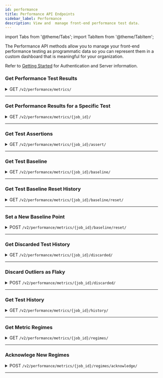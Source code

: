```yaml
---
id: performance
title: Performance API Endpoints
sidebar_label: Performance
description: View and  manage front-end performance test data.
---
```


import Tabs from '@theme/Tabs';
import TabItem from '@theme/TabItem';

The Performance API methods allow you to manage your front-end performance testing as programmatic data so you can represent them in a custom dashboard that is meaningful for your organization.

Refer to [Getting Started](/dev/api) for Authentication and Server information.

### Get Performance Test Results

<details>
<summary><span className="api get">GET</span> <code>/v2/performance/metrics/</code></summary>
<p/>

Retrieves the results of performance tests run by the requesting account and returns the metric values for those tests.

#### Parameters

<table id="table-api">
  <tbody>
    <tr>
     <td><code>page_url</code></td>
     <td><p><small>| QUERY | OPTIONAL | STRING |</small></p><p>Filter results to return only tests run on a specific URL.</p></td>
    </tr>
  </tbody>
  <tbody>
    <tr>
     <td><code>metric_names</code></td>
     <td><p><small>| QUERY | OPTIONAL | ARRAY of STRINGS |</small></p><p>Provide a list of specific metric values to return. If omitted, the result includes all metrics. See <a href="/performance/one-page#metric-values">Performance Metric Values</a> for a list of supported metrics.</p></td>
    </tr>
  </tbody>
  <tbody>
    <tr>
     <td><code>start_date</code></td>
     <td><p><small>| QUERY | OPTIONAL | DATE_TIME STRING |</small></p><p>Filter results based on tests run on or after this date.</p></td>
    </tr>
  </tbody>
  <tbody>
    <tr>
     <td><code>end_date</code></td>
     <td><p><small>| BODY | OPTIONAL | DATE-TIME STRING |</small></p><p>Filter results based on tests run on or before this date.</p></td>
    </tr>
  </tbody>
</table>

<Tabs
groupId="dc-url"
defaultValue="us"
values={[
{label: 'United States', value: 'us'},
{label: 'Europe', value: 'eu'},
]}>

<TabItem value="us">

```jsx title="Sample Request"
curl --location --request GET 'https://api.us-west-1.saucelabs.com/v2/performance/metrics/?metric_names=speedIndex' | json_pp
```

</TabItem>
<TabItem value="eu">

```jsx title="Sample Request"
curl --location --request GET 'https://api.eu-central-1.saucelabs.com/v2/performance/metrics/?metric_names=speedIndex' | json_pp
```

</TabItem>
</Tabs>

#### Responses

<table id="table-api">
<tbody>
  <tr>
    <td><code>200</code></td>
    <td colSpan='2'>Success.</td>
  </tr>
</tbody>
<tbody>
  <tr>
    <td><code>404</code></td>
    <td colSpan='2'>Not found.</td>
  </tr>
</tbody>
</table>

```jsx title="Sample Response"
{
    "items": [
        {
            "job_id": "0308500535c24468a977b250da266b18",
            "job_owner": "jim.smith",
            "job_name_hash": "05833b66a7c1ac61342cdcedca58b07e28298d23",
            "metric_data": {
                "speedIndex": 5645
            },
            "page_url": "https://saucelabs.com/",
            "order_index": 0,
            "job_creation_time": "2021-04-15T01:24:11Z",
            "load_id": "2ad6fbe41070fe02b9cc2fc0271ec65d736acd88",
            "loader_id": "DAC987D7B5A17D680DD6EB966B13AA56",
            "error": null
        },
        {
            "job_id": "b6bee25245724ddca6b852a7ec49f155",
            "job_owner": "jim.smith",
            "job_name_hash": "05833b66a7c1ac61342cdcedca58b07e28298d23",
            "metric_data": {
                "speedIndex": 5668
            },
            "page_url": "https://saucelabs.com/",
            "order_index": 0,
            "job_creation_time": "2021-04-15T01:23:27Z",
            "load_id": "85b9dd1c20dc7347a598566bcbca171cf9f525d3",
            "loader_id": "4F399131AA5741C0345752C066BDA29C",
            "error": null
        }
    ],
    "links": {
        "next": null,
        "previous": null
    }
}
```

</details>

---

### Get Performance Results for a Specific Test

<details>
<summary><span className="api get">GET</span> <code>/v2/performance/metrics/&#123;job_id&#125;/</code></summary>
<p/>

Retrieves the results of a specific performance test run by the requesting account.

#### Parameters

<table id="table-api">
  <tbody>
    <tr>
     <td><code>job_id</code></td>
     <td><p><small>| PATH | REQUIRED | STRING |</small></p><p>The unique identifier of the requested test results.</p></td>
    </tr>
  </tbody>
  <tbody>
    <tr>
     <td><code>full</code></td>
     <td><p><small>| QUERY | OPTIONAL | BOOLEAN |</small></p><p>Set to <code>false</code> to return only basic job data, excluding metric values. Defaults to <code>true</code>.</p></td>
    </tr>
  </tbody>
</table>

<Tabs
groupId="dc-url"
defaultValue="us"
values={[
{label: 'United States', value: 'us'},
{label: 'Europe', value: 'eu'},
]}>

<TabItem value="us">

```jsx title="Sample Request"
curl --location --request GET 'https://api.us-west-1.saucelabs.com/v2/performance/metrics/f62eaf7d63c9449eb0424cf7678bf6a9/' | json_pp
```

</TabItem>
<TabItem value="eu">

```jsx title="Sample Request"
curl --location --request GET 'https://api.eu-central-1.saucelabs.com/v2/performance/metrics/f62eaf7d63c9449eb0424cf7678bf6a9/' | json_pp
```

</TabItem>
</Tabs>

#### Responses

<table id="table-api">
<tbody>
  <tr>
    <td><code>200</code></td>
    <td colSpan='2'>Success.</td>
  </tr>
</tbody>
<tbody>
  <tr>
    <td><code>404</code></td>
    <td colSpan='2'>Not found.</td>
  </tr>
</tbody>
</table>

```jsx title="Sample Response"
{
    "items": [
        {
            "job_id": "f62eaf7d63c9449eb0424cf7678bf6a9",
            "job_owner": "jim.smith",
            "job_name_hash": "05833b66a7c1ac61342cdcedca58b07e28298d23",
            "metric_data": {
                "rtt": 0,
                "load": 15802,
                "score": 0.5,
                "maxRtt": 78,
                "numFonts": 6,
                "numTasks": 443,
                "xhr_size": 930,
                "font_size": 103884,
                "xhr_count": 4,
                "firstPaint": 5098,
                "font_count": 6,
                "image_size": 309548,
                "numScripts": 18,
                "other_size": 2184,
                "speedIndex": 5279,
                "throughput": 1424892.2246980143,
                "image_count": 31,
                "numRequests": 66,
                "other_count": 1,
                "script_size": 1099203,
                "firstCPUIdle": 9657,
                "requestsSize": 2041741,
                "script_count": 18,
                "document_size": 126423,
                "requestsCount": 66,
                "totalTaskTime": 2098,
                "document_count": 2,
                "numStylesheets": 4,
                "stylesheet_size": 399569,
                "timeToFirstByte": 577,
                "totalByteWeight": 1520499,
                "domContentLoaded": 9501,
                "firstInteractive": 9657,
                "lastVisualChange": 6867,
                "maxServerLatency": 769,
                "numTasksOver10ms": 27,
                "numTasksOver25ms": 15,
                "numTasksOver50ms": 9,
                "stylesheet_count": 4,
                "firstVisualChange": 5101,
                "numTasksOver100ms": 4,
                "numTasksOver500ms": 0,
                "totalBlockingTime": 316,
                "serverResponseTime": 577,
                "firstContentfulPaint": 5098,
                "firstMeaningfulPaint": 5098,
                "cumulativeLayoutShift": 0,
                "estimatedInputLatency": 46,
                "largestContentfulPaint": 5098,
                "mainDocumentTransferSize": 18951
            },
            "page_url": "https://saucelabs.com/",
            "order_index": 0,
            "job_creation_time": "2021-04-15T01:23:25Z",
            "load_id": "e96abdb4f49bd6f116f7e004f7d6d20ac69287c8",
            "loader_id": "58977153A6246AEDCF40874D39299AA1",
            "error": null,
            "links": {...}
        }
    ]
}
```

</details>

---

### Get Test Assertions

<details>
<summary><span className="api get">GET</span> <code>/v2/performance/metrics/&#123;job_id&#125;/assert/</code></summary>
<p/>

Returns information about any outliers values in the test for the specified metrics.

#### Parameters

<table id="table-api">
  <tbody>
    <tr>
     <td><code>job_id</code></td>
     <td><p><small>| PATH | REQUIRED | STRING |</small></p><p>The unique identifier of the relevant test.</p></td>
    </tr>
  </tbody>
  <tbody>
    <tr>
     <td><code>metric_names</code></td>
     <td><p><small>| QUERY | REQUIRED | ARRAY of STRINGS |</small></p><p>Provide a list of specific metric values to return. See <a href="/performance/one-page#metric-values">Performance Metric Values</a> for a list of supported metrics.</p></td>
    </tr>
  </tbody>
  <tbody>
    <tr>
     <td><code>order_index</code></td>
     <td><p><small>| QUERY | REQUIRED | INTEGER |</small></p><p>Return results beginning with this record number.</p></td>
    </tr>
  </tbody>
</table>

<Tabs
groupId="dc-url"
defaultValue="us"
values={[
{label: 'United States', value: 'us'},
{label: 'Europe', value: 'eu'},
]}>

<TabItem value="us">

```jsx title="Sample Request"
curl --location --request GET 'https://api.us-west-1.saucelabs.com/v2/performance/metrics/0308500535c24468a977b250da266b18/assert/?metric_names=speedIndex&order_index=1' | json_pp
```

</TabItem>
<TabItem value="eu">

```jsx title="Sample Request"
curl --location --request GET 'https://api.eu-central-1.saucelabs.com/v2/performance/metrics/0308500535c24468a977b250da266b18/assert/?metric_names=speedIndex&order_index=1' | json_pp
```

</TabItem>
</Tabs>

#### Responses

<table id="table-api">
<tbody>
  <tr>
    <td><code>200</code></td>
    <td colSpan='2'>Success.</td>
  </tr>
</tbody>
<tbody>
  <tr>
    <td><code>400</code></td>
    <td colSpan='2'>Bad Request.<p/>May contain a specific error message, such as "at least one metric_names parameter is required."</td>
  </tr>
</tbody>
<tbody>
  <tr>
    <td><code>404</code></td>
    <td colSpan='2'>Job not found.</td>
  </tr>
</tbody>
</table>

```jsx title="Sample Response"
{
    "speedIndex": {
        "baseline": 5399.909090909091,
        "lower_boundary": 4867.525754835426,
        "upper_boundary": 5932.292426982756,
        "real_value": 5645,
        "job_id": "0308500535c24468a977b250da266b18",
        "datetime": "2021-04-15T01:24:11Z",
        "order_index": 0,
        "outlier": {
            "status": false,
            "reason": null
        }
    }
}
```

</details>

---

### Get Test Baseline

<details>
<summary><span className="api get">GET</span> <code>/v2/performance/metrics/&#123;job_id&#125;/baseline/</code></summary>
<p/>

Returns acceptable upper and lower border values for specified metrics as determined by the baseline used for the test.

#### Parameters

<table id="table-api">
  <tbody>
    <tr>
     <td><code>job_id</code></td>
     <td><p><small>| PATH | REQUIRED | STRING |</small></p><p>The unique identifier of the relevant test.</p></td>
    </tr>
  </tbody>
  <tbody>
    <tr>
     <td><code>metric_names</code></td>
     <td><p><small>| QUERY | REQUIRED | ARRAY of STRINGS |</small></p><p>Provide a list of specific metric values to return. If omitted, the result includes all metrics. See <a href="/performance/one-page#metric-values">Performance Metric Values</a> for a list of supported metrics.</p></td>
    </tr>
  </tbody>
  <tbody>
    <tr>
     <td><code>order_index</code></td>
     <td><p><small>| QUERY | REQUIRED | INTEGER |</small></p><p>Return results beginning with this record number.</p></td>
    </tr>
  </tbody>
  <tbody>
    <tr>
     <td><code>regime_start</code></td>
     <td><p><small>| QUERY | OPTIONAL | INTEGER |</small></p><p>Filter results to those occurring on or after this regime.</p></td>
    </tr>
  </tbody>
  <tbody>
    <tr>
     <td><code>regime_end</code></td>
     <td><p><small>| QUERY | OPTIONAL | INTEGER |</small></p><p>Filter results to those occurring on or before this regime.</p></td>
    </tr>
  </tbody>
</table>

<Tabs
groupId="dc-url"
defaultValue="us"
values={[
{label: 'United States', value: 'us'},
{label: 'Europe', value: 'eu'},
]}>

<TabItem value="us">

```jsx title="Sample Request"
curl --location --request GET 'https://api.us-west-1.saucelabs.com/v2/performance/metrics/0308500535c24468a977b250da266b18/baseline/?metric_names=speedIndex&order_index=0' | json_pp
```

</TabItem>
<TabItem value="eu">

```jsx title="Sample Request"
curl --location --request GET 'https://api.eu-central-1.saucelabs.com/v2/performance/metrics/0308500535c24468a977b250da266b18/baseline/?metric_names=speedIndex&order_index=0' | json_pp
```

</TabItem>
</Tabs>

#### Responses

<table id="table-api">
<tbody>
  <tr>
    <td><code>200</code></td>
    <td colSpan='2'>Success.</td>
  </tr>
</tbody>
<tbody>
  <tr>
    <td><code>400</code></td>
    <td colSpan='2'>Bad Request.<p/>May contain a specific error message, such as "at least one metric_names parameter is required."</td>
  </tr>
</tbody>
<tbody>
  <tr>
    <td><code>404</code></td>
    <td colSpan='2'>Job not found.</td>
  </tr>
</tbody>
</table>

```jsx title="Sample Response"
{
    "speedIndex": {
        "upper_boundary": 5932.292426982756,
        "lower_boundary": 4867.525754835426,
        "baseline": 5399.909090909091,
        "values": [
            {
                "real_value": 5242,
                "datetime": "2021-04-15T01:23:25Z",
                "job_id": "4a8634a5332b48ca89984d34866cadf6"
            },
            {
                "real_value": 5482,
                "datetime": "2021-04-15T01:23:25Z",
                "job_id": "49584bc7aaa04643ab8718b66ab90d35"
            },
            {
                "real_value": 5645,
                "datetime": "2021-04-15T01:24:11Z",
                "job_id": "0308500535c24468a977b250da266b18"
            }
        ]
    }
}
```

</details>

---

### Get Test Baseline Reset History

<details>
<summary><span className="api get">GET</span> <code>/v2/performance/metrics/&#123;job_id&#125;/baseline/reset/</code></summary>
<p/>

Indicates whether the baseline has been reset for the specified job (`true`) or not (`false`).

#### Parameters

<table id="table-api">
  <tbody>
    <tr>
     <td><code>job_id</code></td>
     <td><p><small>| PATH | REQUIRED | STRING |</small></p><p>The unique identifier of the relevant test.</p></td>
    </tr>
  </tbody>
</table>

<Tabs
groupId="dc-url"
defaultValue="us"
values={[
{label: 'United States', value: 'us'},
{label: 'Europe', value: 'eu'},
]}>

<TabItem value="us">

```jsx title="Sample Request"
curl --location --request GET 'https://api.us-west-1.saucelabs.com/v2/performance/metrics/0308500535c24468a977b250da266b18/baseline/reset/' | json_pp
```

</TabItem>
<TabItem value="eu">

```jsx title="Sample Request"
curl --location --request GET 'https://api.eu-central-1.saucelabs.com/v2/performance/metrics/0308500535c24468a977b250da266b18/baseline/reset' | json_pp
```

</TabItem>
</Tabs>

#### Responses

<table id="table-api">
<tbody>
  <tr>
    <td><code>200</code></td>
    <td colSpan='2'>Success.</td>
  </tr>
</tbody>
<tbody>
  <tr>
    <td><code>404</code></td>
    <td colSpan='2'>Not found.</td>
  </tr>
</tbody>
</table>

```jsx title="Sample Response"
{
    "result": false
}
```

</details>

---

### Set a New Baseline Point

<details>
<summary><span className="api post">POST</span> <code>/v2/performance/metrics/&#123;job_id&#125;/baseline/reset/</code></summary>
<p/>

Resets the point from which the baseline for the specified job is calculated. Any tests prior to the reset point are ignored.

#### Parameters

<table id="table-api">
  <tbody>
    <tr>
     <td><code>job_id</code></td>
     <td><p><small>| PATH | REQUIRED | STRING |</small></p><p>The unique identifier of the relevant test.</p></td>
    </tr>
  </tbody>
</table>

<Tabs
groupId="dc-url"
defaultValue="us"
values={[
{label: 'United States', value: 'us'},
{label: 'Europe', value: 'eu'},
]}>

<TabItem value="us">

```jsx title="Sample Request"
curl --location --request POST 'https://api.us-west-1.saucelabs.com/v2/performance/metrics/0308500535c24468a977b250da266b18/baseline/reset/' | json_pp
```

</TabItem>
<TabItem value="eu">

```jsx title="Sample Request"
curl --location --request POST 'https://api.eu-central-1.saucelabs.com/v2/performance/metrics/0308500535c24468a977b250da266b18/baseline/reset' | json_pp
```

</TabItem>
</Tabs>

#### Responses

<table id="table-api">
<tbody>
  <tr>
    <td><code>201</code></td>
    <td colSpan='2'>Success.</td>
  </tr>
</tbody>
<tbody>
  <tr>
    <td><code>404</code></td>
    <td colSpan='2'>Not found.</td>
  </tr>
</tbody>
</table>

:::note
A successful response returns no payload.
:::

</details>

---

### Get Discarded Test History

<details>
<summary><span className="api get">GET</span> <code>/v2/performance/metrics/&#123;job_id&#125;/discarded/</code></summary>
<p/>

Returns a list of tests that have been discarded from the baseline calculation as outliers.

#### Parameters

<table id="table-api">
  <tbody>
    <tr>
     <td><code>job_id</code></td>
     <td><p><small>| PATH | REQUIRED | STRING |</small></p><p>The unique identifier of the relevant test.</p></td>
    </tr>
  </tbody>
  <tbody>
    <tr>
     <td><code>order_index</code></td>
     <td><p><small>| QUERY | REQUIRED | INTEGER |</small></p><p>Return results beginning with this record number.</p></td>
    </tr>
  </tbody>
</table>

<Tabs
groupId="dc-url"
defaultValue="us"
values={[
{label: 'United States', value: 'us'},
{label: 'Europe', value: 'eu'},
]}>

<TabItem value="us">

```jsx title="Sample Request"
curl --location --request GET 'https://api.us-west-1.saucelabs.com/v2/performance/metrics/0308500535c24468a977b250da266b18/discarded/?order_index=0' | json_pp
```

</TabItem>
<TabItem value="eu">

```jsx title="Sample Request"
curl --location --request GET 'https://api.eu-central-1.saucelabs.com/v2/performance/metrics/0308500535c24468a977b250da266b18/discarded/?order_index=0' | json_pp
```

</TabItem>
</Tabs>

#### Responses

<table id="table-api">
<tbody>
  <tr>
    <td><code>200</code></td>
    <td colSpan='2'>Success.</td>
  </tr>
</tbody>
<tbody>
  <tr>
    <td><code>400</code></td>
    <td colSpan='2'>Bad Request.<p/>May contain a specific error message, such as "order_index is a required parameter."</td>
  </tr>
</tbody>
<tbody>
  <tr>
    <td><code>404</code></td>
    <td colSpan='2'>Job not found.</td>
  </tr>
</tbody>
</table>

```jsx title="Sample Response"
{
  "job_ids": []
}
```

</details>

---

### Discard Outliers as Flaky

<details>
<summary><span className="api post">POST</span> <code>/v2/performance/metrics/&#123;job_id&#125;/discarded/</code></summary>
<p/>

Discards outlier results for a job to exclude them from future baseline calculations.

#### Parameters

<table id="table-api">
  <tbody>
    <tr>
     <td><code>job_id</code></td>
     <td><p><small>| PATH | REQUIRED | STRING |</small></p><p>Identifies the test for which outliers will be discarded.</p></td>
    </tr>
  </tbody>
  <tbody>
    <tr>
     <td><code>order_index</code></td>
     <td><p><small>| QUERY | REQUIRED | INTEGER |</small></p><p>Discard outlier tests beginning with this record number.</p></td>
    </tr>
  </tbody>
</table>

<Tabs
groupId="dc-url"
defaultValue="us"
values={[
{label: 'United States', value: 'us'},
{label: 'Europe', value: 'eu'},
]}>

<TabItem value="us">

```jsx title="Sample Request"
curl --location --request POST 'https://api.us-west-1.saucelabs.com/v2/performance/metrics/0308500535c24468a977b250da266b18/discarded/?order_index=0' | json_pp
```

</TabItem>
<TabItem value="eu">

```jsx title="Sample Request"
curl --location --request POST 'https://api.eu-central-1.saucelabs.com/v2/performance/metrics/0308500535c24468a977b250da266b18/discarded/?order_index=0' | json_pp
```

</TabItem>
</Tabs>

#### Responses

<table id="table-api">
<tbody>
  <tr>
    <td><code>201</code></td>
    <td colSpan='2'>Success.</td>
  </tr>
</tbody>
<tbody>
  <tr>
    <td><code>400</code></td>
    <td colSpan='2'>Bad Request.<p/>May contain a specific error message, such as "order_index is a required parameter."</td>
  </tr>
</tbody>
<tbody>
  <tr>
    <td><code>404</code></td>
    <td colSpan='2'>Job not found.</td>
  </tr>
</tbody>
</table>

:::note
A successful response returns no payload.
:::

</details>

---

### Get Test History

<details>
<summary><span className="api get">GET</span> <code>/v2/performance/metrics/&#123;job_id&#125;/history/</code></summary>
<p/>

Returns the test history of the specified job.

#### Parameters

<table id="table-api">
  <tbody>
    <tr>
     <td><code>job_id</code></td>
     <td><p><small>| PATH | REQUIRED | STRING |</small></p><p>Identifies the test for which outliers will be discarded.</p></td>
    </tr>
  </tbody>
  <tbody>
    <tr>
     <td><code>order_index</code></td>
     <td><p><small>| QUERY | REQUIRED | INTEGER |</small></p><p>Discard outlier tests beginning with this record number.</p></td>
    </tr>
  </tbody>
  <tbody>
    <tr>
     <td><code>limit</code></td>
     <td><p><small>| QUERY | OPTIONAL | INTEGER |</small></p><p>The maximum number of results to return.</p></td>
    </tr>
  </tbody>
</table>

<Tabs
groupId="dc-url"
defaultValue="us"
values={[
{label: 'United States', value: 'us'},
{label: 'Europe', value: 'eu'},
]}>

<TabItem value="us">

```jsx title="Sample Request"
curl --location --request POST 'https://api.us-west-1.saucelabs.com/v2/performance/metrics/0308500535c24468a977b250da266b18/history/?order_index=0' | json_pp
```

</TabItem>
<TabItem value="eu">

```jsx title="Sample Request"
curl --location --request POST 'https://api.eu-central-1.saucelabs.com/v2/performance/metrics/0308500535c24468a977b250da266b18/discarded/?order_index=0' | json_pp
```

</TabItem>
</Tabs>

#### Responses

<table id="table-api">
<tbody>
  <tr>
    <td><code>200</code></td>
    <td colSpan='2'>Success.</td>
  </tr>
</tbody>
<tbody>
  <tr>
    <td><code>400</code></td>
    <td colSpan='2'>Bad Request.<p/>May contain a specific error message, such as "order_index is a required parameter."</td>
  </tr>
</tbody>
<tbody>
  <tr>
    <td><code>404</code></td>
    <td colSpan='2'>Job not found.</td>
  </tr>
</tbody>
</table>

```jsx title="Sample Response"
{
    "items": [
        {
            "job_id": "b6bee25245724ddca6b852a7ec49f155",
            "job_owner": "jim.smith",
            "job_name_hash": "05833b66a7c1ac61342cdcedca58b07e28298d23",
            "metric_data": {
                "rtt": 1,
                "load": 13662,
                "score": 0.5,
                "maxRtt": 75,
                "numFonts": 6,
                "numTasks": 391,
                "xhr_size": 932,
                "font_size": 103884,
                "xhr_count": 4,
                "firstPaint": 5455,
                "font_count": 6,
                "image_size": 309548,
                "numScripts": 18,
                "other_size": 2184,
                "speedIndex": 5668,
                "throughput": 1443800.0594353613,
                "image_count": 31,
                "numRequests": 66,
                "other_count": 1,
                "script_size": 1099203,
                "firstCPUIdle": 9565,
                "requestsSize": 2041743,
                "script_count": 18,
                "document_size": 126423,
                "requestsCount": 66,
                "totalTaskTime": 2038,
                "document_count": 2,
                "numStylesheets": 4,
                "stylesheet_size": 399569,
                "timeToFirstByte": 586,
                "totalByteWeight": 1519988,
                "domContentLoaded": 9550,
                "firstInteractive": 9565,
                "lastVisualChange": 7375,
                "maxServerLatency": 818,
                "numTasksOver10ms": 31,
                "numTasksOver25ms": 14,
                "numTasksOver50ms": 4,
                "stylesheet_count": 4,
                "firstVisualChange": 5453,
                "numTasksOver100ms": 4,
                "numTasksOver500ms": 0,
                "totalBlockingTime": 220,
                "serverResponseTime": 586,
                "firstContentfulPaint": 5455,
                "firstMeaningfulPaint": 5455,
                "cumulativeLayoutShift": 0,
                "estimatedInputLatency": 29,
                "largestContentfulPaint": 5455,
                "mainDocumentTransferSize": 18950
            },
            "page_url": "https://saucelabs.com/",
            "order_index": 0,
            "job_creation_time": "2021-04-15T01:23:27Z",
            "load_id": "85b9dd1c20dc7347a598566bcbca171cf9f525d3",
            "loader_id": "4F399131AA5741C0345752C066BDA29C",
            "error": null
        },
        {
            "job_id": "a2ae2d14dc064bcbb8fda830205054e5",
            "job_owner": "jim.smith",
            "job_name_hash": "05833b66a7c1ac61342cdcedca58b07e28298d23",
            "metric_data": {...},
            "page_url": "https://saucelabs.com/",
            "order_index": 0,
            "job_creation_time": "2021-04-15T01:23:25Z",
            "load_id": "f2dc8ce42ae21239663a026fae86bec19d20023f",
            "loader_id": "E5B13DE6FE878E6E4D3A617B76A68CE0",
            "error": null
        }
    ]
}
```

</details>

---

### Get Metric Regimes

<details>
<summary><span className="api get">GET</span> <code>/v2/performance/metrics/&#123;job_id&#125;/regimes/</code></summary>
<p/>

Returns the starting and ending job counts in the current regime (a set of consecutive tests where the results are unchanged) for each specified metric.

#### Parameters

<table id="table-api">
  <tbody>
    <tr>
     <td><code>job_id</code></td>
     <td><p><small>| PATH | REQUIRED | STRING |</small></p><p>The unique identifier of the relevant test.</p></td>
    </tr>
  </tbody>
  <tbody>
    <tr>
     <td><code>metric_names</code></td>
     <td><p><small>| QUERY | REQUIRED | ARRAY of STRINGS |</small></p><p>A list of specific metrics values for which you want regime info. See <a href="/performance/one-page#metric-values">Performance Metric Values</a> for a list of supported metrics.</p></td>
    </tr>
  </tbody>
  <tbody>
    <tr>
     <td><code>order_index</code></td>
     <td><p><small>| QUERY | REQUIRED | INTEGER |</small></p><p>Limit results to those beginning with this record number.</p></td>
    </tr>
  </tbody>
  <tbody>
    <tr>
     <td><code>include_baseline</code></td>
     <td><p><small>| QUERY | OPTIONAL | BOOLEAN |</small></p><p>Specifies whether the regime should include baseline values. Default value is <code>false</code>.</p></td>
    </tr>
  </tbody>
</table>

<Tabs
groupId="dc-url"
defaultValue="us"
values={[
{label: 'United States', value: 'us'},
{label: 'Europe', value: 'eu'},
]}>

<TabItem value="us">

```jsx title="Sample Request"
curl --location --request GET 'https://api.us-west-1.saucelabs.com/v2/performance/metrics/b6bee25245724ddca6b852a7ec49f155/regimes/?order_index=0&metric_names=speedIndex,domContentLoaded,lastVisualChange' | json_pp
```

</TabItem>
<TabItem value="eu">

```jsx title="Sample Request"
curl --location --request GET 'https://api.eu-central-1.saucelabs.com/v2/performance/metrics/b6bee25245724ddca6b852a7ec49f155/regimes/?order_index=0&metric_names=speedIndex,domContentLoaded,lastVisualChange' | json_pp
```

</TabItem>
</Tabs>

#### Responses

<table id="table-api">
<tbody>
  <tr>
    <td><code>200</code></td>
    <td colSpan='2'>Success.</td>
  </tr>
</tbody>
<tbody>
  <tr>
    <td><code>400</code></td>
    <td colSpan='2'>Bad Request.<p/>May contain a specific error message, such as "at least one metric_names parameter is required."</td>
  </tr>
</tbody>
<tbody>
  <tr>
    <td><code>404</code></td>
    <td colSpan='2'>Job not found.</td>
  </tr>
</tbody>
</table>

```jsx title="Sample Response"
{
    "speedIndex": [
        {
            "regime_start": 0,
            "regime_end": 0,
            "baseline_url": "/v2/performance/metrics/b6bee25245724ddca6b852a7ec49f155/baseline/?metric_names=speedIndex&order_index=0",
            "active": true
        }
    ],
    "domContentLoaded": [
        {
            "regime_start": 0,
            "regime_end": 0,
            "baseline_url": "/v2/performance/metrics/b6bee25245724ddca6b852a7ec49f155/baseline/?metric_names=domContentLoaded&order_index=0",
            "active": true
        }
    ],
    "lastVisualChange": [
        {
            "regime_start": 0,
            "regime_end": 0,
            "baseline_url": "/v2/performance/metrics/b6bee25245724ddca6b852a7ec49f155/baseline/?metric_names=lastVisualChange&order_index=0",
            "active": true
        }
    ]
}
```

</details>

---

### Acknowlege New Regimes

<details>
<summary><span className="api post">POST</span> <code>/v2/performance/metrics/&#123;job_id&#125;/regimes/acknowledge/</code></summary>
<p/>

Confirm values in a new regime (point at which a consecutive number of jobs with an unchanged result posts a different result) are acceptable.

#### Parameters

<table id="table-api">
  <tbody>
    <tr>
     <td><code>job_id</code></td>
     <td><p><small>| PATH | REQUIRED | STRING |</small></p><p>The unique identifier of the relevant test.</p></td>
    </tr>
  </tbody>
  <tbody>
    <tr>
     <td><code>order_index</code></td>
     <td><p><small>| QUERY | REQUIRED | INTEGER |</small></p><p>Limit results to those beginning with this record number.</p></td>
    </tr>
  </tbody>
</table>

<Tabs
groupId="dc-url"
defaultValue="us"
values={[
{label: 'United States', value: 'us'},
{label: 'Europe', value: 'eu'},
]}>

<TabItem value="us">

```jsx title="Sample Request"
curl --location --request POST 'https://api.us-west-1.saucelabs.com/v2/performance/metrics/b6bee25245724ddca6b852a7ec49f155/regimes/acknowledge/?order_index=0' | json_pp
```

</TabItem>
<TabItem value="eu">

```jsx title="Sample Request"
curl --location --request POST 'https://api.eu-central-1.saucelabs.com/v2/performance/metrics/b6bee25245724ddca6b852a7ec49f155/regimes/acknowledge/?order_index=0' | json_pp
```

</TabItem>
</Tabs>

#### Responses

<table id="table-api">
<tbody>
  <tr>
    <td><code>201</code></td>
    <td colSpan='2'>Success.</td>
  </tr>
</tbody>
<tbody>
  <tr>
    <td><code>400</code></td>
    <td colSpan='2'>Bad Request.<p/>May contain a specific error message, such as "at least one metric_names parameter is required."</td>
  </tr>
</tbody>
<tbody>
  <tr>
    <td><code>404</code></td>
    <td colSpan='2'>Job not found.</td>
  </tr>
</tbody>
</table>

:::note
A successful response returns no payload.
:::

</details>

---

